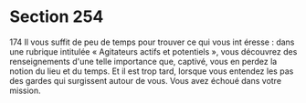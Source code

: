 # Section 254

174
Il vous suffit de peu de temps pour trouver ce qui vous int éresse :
dans une rubrique intitulée « Agitateurs actifs et potentiels »,
vous découvrez des renseignements d'une telle importance que,
captivé, vous en perdez la notion du lieu et du temps. Et il est
trop tard, lorsque vous entendez les pas des gardes qui  surgissent
autour de vous. Vous avez échoué dans votre mission.
